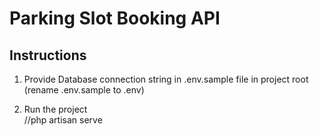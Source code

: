 # Parking Slot Booking API

## Instructions
1. Provide Database connection string in .env.sample file in project root
(rename .env.sample to .env)

2. Run the project <br>
//php artisan serve
